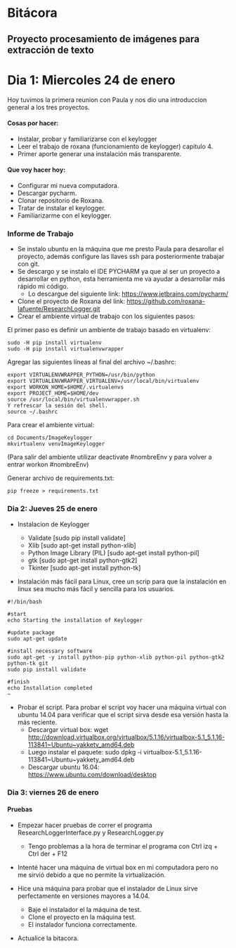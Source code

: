 # Bitácora

## Proyecto procesamiento de imágenes para extracción de texto 


# Dia 1: Miercoles 24 de enero

Hoy tuvimos la primera reunion con Paula y nos dio una introduccion general a los tres proyectos.

#### Cosas por hacer:
- Instalar, probar y familiarizarse con el keylogger 
- Leer el trabajo de roxana (funcionamiento de keylogger) capitulo 4.
- Primer aporte generar una instalación más transparente.

#### Que voy hacer hoy:
- Configurar mi nueva computadora.
- Descargar pycharm.
- Clonar repositorio de Roxana.
- Tratar de instalar el keylogger.
- Familiarizarme con el keylogger.

### Informe de Trabajo 
* Se instalo ubuntu en la máquina que me presto Paula para desarollar el proyecto, además configure las llaves ssh para posteriormente trabajar con git.
* Se descargo y se instalo el IDE PYCHARM ya que al ser un proyecto a desarrollar en python, esta herramienta me va ayudar a desarrollar más rápido mi código.
    * Lo descargue del siguiente link: https://www.jetbrains.com/pycharm/
* Clone el proyecto de Roxana del link: https://github.com/roxana-lafuente/ResearchLogger.git
* Crear el ambiente virtual de trabajo con los siguientes pasos:

El primer paso es definir un ambiente de trabajo basado en virtualenv:

```
sudo -H pip install virtualenv
sudo -H pip install virtualenvwrapper
```

Agregar las siguientes líneas al final del archivo ~/.bashrc:
```
export VIRTUALENVWRAPPER_PYTHON=/usr/bin/python
export VIRTUALENVWRAPPER_VIRTUALENV=/usr/local/bin/virtualenv
export WORKON_HOME=$HOME/.virtualenvs
export PROJECT_HOME=$HOME/dev
source /usr/local/bin/virtualenvwrapper.sh
Y refrescar la sesión del shell.
source ~/.bashrc
```

Para crear el ambiente virtual:
```
cd Documents/ImageKeylogger
mkvirtualenv venvImageKeylogger 
```

(Para salir del ambiente utilizar deactivate #nombreEnv
 y para volver a entrar workon #nombreEnv)

Generar archivo de requirements.txt:
```
pip freeze > requirements.txt  
```

### Dia 2: Jueves 25 de enero

* Instalacion de Keylogger
    * Validate [sudo pip install validate]
    * Xlib [sudo apt-get install python-xlib]
    * Python Image Library (PIL) [sudo apt-get install python-pil]
    * gtk [sudo apt-get install python-gtk2]
    * Tkinter [sudo apt-get install python-tk]

*  Instalación más fácil para Linux, cree un scrip para que la instalación en linux sea mucho más fácil y sencilla para los usuarios.
```
#!/bin/bash

#start
echo Starting the installation of Keylogger

#update package
sudo apt-get update

#install necessary software
sudo apt-get -y install python-pip python-xlib python-pil python-gtk2 python-tk git
sudo pip install validate

#finish
echo Installation completed
~                            

```

* Probar el script. Para probar el script voy hacer una máquina virtual con ubuntu 14.04 para verificar que el script sirva desde esa versión hasta la más reciente.
    * Descargar virtual box: wget http://download.virtualbox.org/virtualbox/5.1.16/virtualbox-5.1_5.1.16-113841~Ubuntu~yakkety_amd64.deb
    * Luego instalar el paquete: sudo dpkg -i virtualbox-5.1_5.1.16-113841~Ubuntu~yakkety_amd64.deb
    * Descargar ubuntu 16.04: https://www.ubuntu.com/download/desktop
    
    
### Dia 3: viernes 26 de enero

#### Pruebas

* Empezar hacer pruebas de correr el programa ResearchLoggerInterface.py y ResearchLogger.py 
    * Tengo problemas a la hora de terminar el programa con Ctrl izq + Ctrl der + F12   
    
* Intenté hacer una máquina de virtual box en mi computadora pero no me sirvió debido a que no permite la virtualización.
    
* Hice una máquina para probar que el instalador de Linux sirve perfectamente en versiones mayores a 14.04.
    * Baje el instalador el la máquina de test.
    * Clone el proyecto en la máquina test.
    * El instalador funciona correctamente.
    
* Actualice la bitacora.


